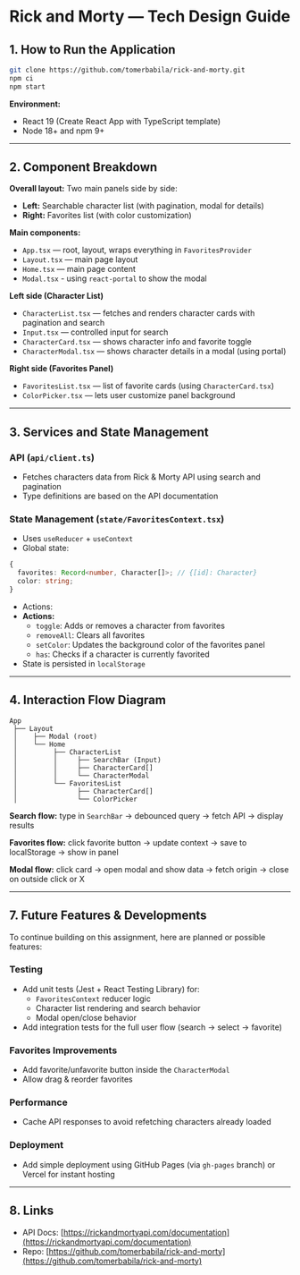 # Rick and Morty — Tech Design Guide

## 1. How to Run the Application

```bash
git clone https://github.com/tomerbabila/rick-and-morty.git
npm ci
npm start
```

**Environment:**

- React 19 (Create React App with TypeScript template)
- Node 18+ and npm 9+

---

## 2. Component Breakdown

**Overall layout:**
Two main panels side by side:

- **Left:** Searchable character list (with pagination, modal for details)
- **Right:** Favorites list (with color customization)

**Main components:**

- `App.tsx` — root, layout, wraps everything in `FavoritesProvider`
- `Layout.tsx` — main page layout
- `Home.tsx` — main page content
- `Modal.tsx` - using `react-portal` to show the modal

**Left side (Character List)**

- `CharacterList.tsx` — fetches and renders character cards with pagination and search
- `Input.tsx` — controlled input for search
- `CharacterCard.tsx` — shows character info and favorite toggle
- `CharacterModal.tsx` — shows character details in a modal (using portal)

**Right side (Favorites Panel)**

- `FavoritesList.tsx` — list of favorite cards (using `CharacterCard.tsx`)
- `ColorPicker.tsx` — lets user customize panel background

---

## 3. Services and State Management

### API (`api/client.ts`)

- Fetches characters data from Rick & Morty API using search and pagination
- Type definitions are based on the API documentation

### State Management (`state/FavoritesContext.tsx`)

- Uses `useReducer` + `useContext`
- Global state:

```ts
{
  favorites: Record<number, Character[]>; // {[id]: Character}
  color: string;
}
```

- Actions:
- **Actions:**
  - `toggle`: Adds or removes a character from favorites
  - `removeAll`: Clears all favorites
  - `setColor`: Updates the background color of the favorites panel
  - `has`: Checks if a character is currently favorited
- State is persisted in `localStorage`

---

## 4. Interaction Flow Diagram

```
App
 ├── Layout
 │    ├── Modal (root)
 │    └── Home
 │         ├── CharacterList
 │         │     ├── SearchBar (Input)
 │         │     ├── CharacterCard[]
 │         │     └── CharacterModal
 │         └── FavoritesList
 │               ├── CharacterCard[]
 │               └── ColorPicker
```

**Search flow:**
type in `SearchBar` → debounced query → fetch API → display results

**Favorites flow:**
click favorite button → update context → save to localStorage → show in panel

**Modal flow:**
click card → open modal and show data → fetch origin → close on outside click or X

---

## 7. Future Features & Developments

To continue building on this assignment, here are planned or possible features:

### Testing

- Add unit tests (Jest + React Testing Library) for:
  - `FavoritesContext` reducer logic
  - Character list rendering and search behavior
  - Modal open/close behavior
- Add integration tests for the full user flow (search → select → favorite)

### Favorites Improvements

- Add favorite/unfavorite button inside the `CharacterModal`
- Allow drag & reorder favorites

### Performance

- Cache API responses to avoid refetching characters already loaded

### Deployment

- Add simple deployment using GitHub Pages (via `gh-pages` branch) or Vercel for instant hosting

---

## 8. Links

- API Docs: [https://rickandmortyapi.com/documentation](https://rickandmortyapi.com/documentation)
- Repo: [https://github.com/tomerbabila/rick-and-morty](https://github.com/tomerbabila/rick-and-morty)
